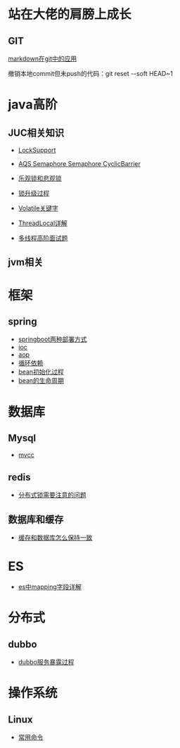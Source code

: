 站在大佬的肩膀上成长
===
GIT
---
[markdown在git中的应用](https://www.cnblogs.com/longronglang/p/8453047.html)

撤销本地commit但未push的代码：git reset --soft HEAD~1


java高阶
===
JUC相关知识
---
* [LockSupport](https://www.jianshu.com/p/f1f2cd289205)
* [AQS Semaphore Semaphore CyclicBarrier](https://github.com/Snailclimb/JavaGuide/blob/master/docs/java/multi-thread/AQS%E5%8E%9F%E7%90%86%E4%BB%A5%E5%8F%8AAQS%E5%90%8C%E6%AD%A5%E7%BB%84%E4%BB%B6%E6%80%BB%E7%BB%93.md)
* [乐观锁和悲观锁](https://mp.weixin.qq.com/s/WtAdXvaRuBZ-SXayIKu1mA)
* [锁升级过程](https://segmentfault.com/a/1190000022904663)
* [Volatile关键字](https://mp.weixin.qq.com/s/Oa3tcfAFO9IgsbE22C5TEg)
* [ThreadLocal详解](https://mp.weixin.qq.com/s/LzkZXPtLW2dqPoz3kh3pBQ)


* [多线程高阶面试题](https://github.com/Snailclimb/JavaGuide/blob/master/docs/java/multi-thread/2020%E6%9C%80%E6%96%B0Java%E5%B9%B6%E5%8F%91%E8%BF%9B%E9%98%B6%E5%B8%B8%E8%A7%81%E9%9D%A2%E8%AF%95%E9%A2%98%E6%80%BB%E7%BB%93.md)

jvm相关
---


框架
===


spring
---
* [springboot两种部署方式](https://blog.csdn.net/qq_22638399/article/details/81506448)
* [ioc]()
* [aop]()
* [循环依赖]()
* [bean初始化过程]()
* [bean的生命周期]()

数据库
===
Mysql
---
* [mvcc](https://mp.weixin.qq.com/s/CZHuGT4sKs_QHD_bv3BfAQ)


redis
---
* [分布式锁需要注意的问题](https://juejin.cn/post/6909095427321102344/)

数据库和缓存
---
* [缓存和数据库怎么保持一致](https://juejin.cn/post/6844903907726983181)

ES
===
* [es中mapping字段详解](http://blog.ideawand.com/2017/09/23/notes-on-elasticsearch-mappings-and-kibana/)

分布式
====

dubbo
---
* [dubbo服务暴露过程](https://mp.weixin.qq.com/s/ISiN06QynyE2pPtX3cGQ9w)

操作系统
====

Linux
---
* [常用命令](https://mp.weixin.qq.com/s/7bSwKiPmtJbs7FtRWZZqpA)

